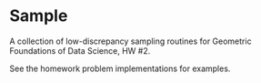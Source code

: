 # Sample

A collection of low-discrepancy sampling routines for Geometric Foundations of Data Science, HW #2.

See the homework problem implementations for examples.
